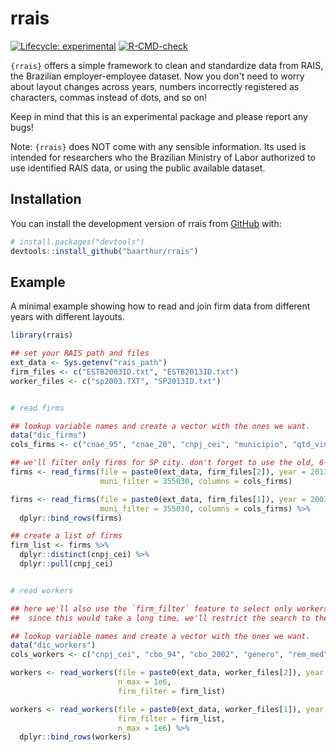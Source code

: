 
# rrais

<!-- badges: start -->
[![Lifecycle: experimental](https://img.shields.io/badge/lifecycle-experimental-orange.svg)](https://lifecycle.r-lib.org/articles/stages.html#experimental)
[![R-CMD-check](https://github.com/baarthur/rrais/actions/workflows/R-CMD-check.yaml/badge.svg)](https://github.com/baarthur/rrais/actions/workflows/R-CMD-check.yaml)
<!-- badges: end -->

`{rrais}` offers a simple framework to clean and standardize data from RAIS, the Brazilian employer-employee dataset. Now you don't need to worry about layout changes across years, numbers incorrectly registered as characters, commas instead of dots, and so on!

Keep in mind that this is an experimental package and please report any bugs!

Note: `{rrais}` does NOT come with any sensible information. Its used is intended for researchers who the Brazilian Ministry of Labor authorized to use identified RAIS data, or using the public available dataset. 



## Installation

You can install the development version of rrais from [GitHub](https://github.com/) with:

``` r
# install.packages("devtools")
devtools::install_github("baarthur/rrais")
```

## Example

A minimal example showing how to read and join firm data from different years with different layouts.

``` r
library(rrais)

## set your RAIS path and files
ext_data <- Sys.getenv("rais_path")
firm_files <- c("ESTB2003ID.txt", "ESTB2013ID.txt")
worker_files <- c("sp2003.TXT", "SP2013ID.txt")


# read firms

## lookup variable names and create a vector with the ones we want.
data("dic_firms")
cols_firms <- c("cnae_95", "cnae_20", "cnpj_cei", "municipio", "qtd_vinculos_clt")

## we'll filter only firms for SP city. don't forget to use the old, 6-digit IBGE code!
firms <- read_firms(file = paste0(ext_data, firm_files[2]), year = 2013, 
                    muni_filter = 355030, columns = cols_firms)

firms <- read_firms(file = paste0(ext_data, firm_files[1]), year = 2003, 
                    muni_filter = 355030, columns = cols_firms) %>% 
  dplyr::bind_rows(firms)

## create a list of firms
firm_list <- firms %>% 
  dplyr::distinct(cnpj_cei) %>% 
  dplyr::pull(cnpj_cei)


# read workers

## here we'll also use the `firm_filter` feature to select only workers from the selected firms.
##  since this would take a long time, we'll restrict the search to the first million workers.

## lookup variable names and create a vector with the ones we want.
data("dic_workers")
cols_workers <- c("cnpj_cei", "cbo_94", "cbo_2002", "genero", "rem_med", "vinculo_ativo_31_12")

workers <- read_workers(file = paste0(ext_data, worker_files[2]), year = 2013, columns = cols_workers,
                        n_max = 1e6,
                        firm_filter = firm_list)

workers <- read_workers(file = paste0(ext_data, worker_files[1]), year = 2003, columns = cols_workers,
                        firm_filter = firm_list, 
                        n_max = 1e6) %>% 
  dplyr::bind_rows(workers)
```

